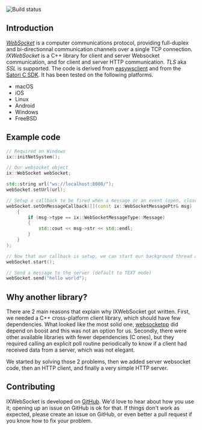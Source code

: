 ![Build status](https://github.com/machinezone/IXWebSocket/workflows/unittest/badge.svg)

## Introduction

[*WebSocket*](https://en.wikipedia.org/wiki/WebSocket) is a computer communications protocol, providing full-duplex and bi-directionnal communication channels over a single TCP connection. *IXWebSocket* is a C++ library for client and server Websocket communication, and for client and server HTTP communication. *TLS* aka *SSL* is supported. The code is derived from [easywsclient](https://github.com/dhbaird/easywsclient) and from the [Satori C SDK](https://github.com/satori-com/satori-rtm-sdk-c). It has been tested on the following platforms.

* macOS
* iOS
* Linux
* Android
* Windows
* FreeBSD

## Example code

```cpp
// Required on Windows
ix::initNetSystem();

// Our websocket object
ix::WebSocket webSocket;

std::string url("ws://localhost:8080/");
webSocket.setUrl(url);

// Setup a callback to be fired when a message or an event (open, close, error) is received
webSocket.setOnMessageCallback([](const ix::WebSocketMessagePtr& msg)
    {
        if (msg->type == ix::WebSocketMessageType::Message)
        {
            std::cout << msg->str << std::endl;
        }
    }
);

// Now that our callback is setup, we can start our background thread and receive messages
webSocket.start();

// Send a message to the server (default to TEXT mode)
webSocket.send("hello world");
```

## Why another library?

There are 2 main reasons that explain why IXWebSocket got written. First, we needed a C++ cross-platform client library, which should have few dependencies. What looked like the most solid one, [websocketpp](https://github.com/zaphoyd/websocketpp) did depend on boost and this was not an option for us. Secondly, there were other available libraries with fewer dependencies (C ones), but they required calling an explicit poll routine periodically to know if a client had received data from a server, which was not elegant.

We started by solving those 2 problems, then we added server websocket code, then an HTTP client, and finally a very simple HTTP server.

## Contributing

IXWebSocket is developed on [GitHub](https://github.com/machinezone/IXWebSocket). We'd love to hear about how you use it; opening up an issue on GitHub is ok for that. If things don't work as expected, please create an issue on GitHub, or even better a pull request if you know how to fix your problem.
